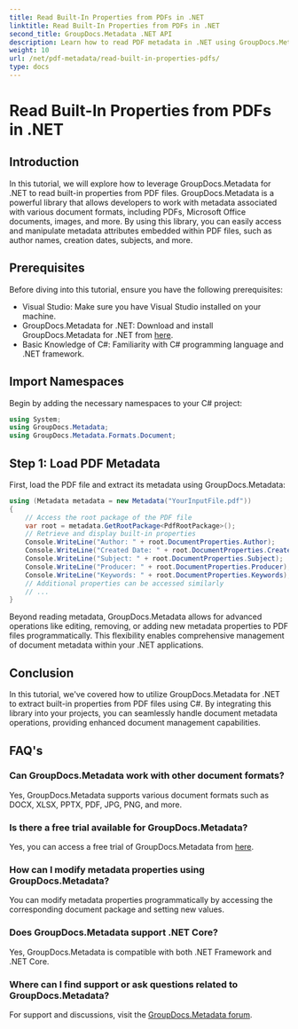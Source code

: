```yaml
---
title: Read Built-In Properties from PDFs in .NET
linktitle: Read Built-In Properties from PDFs in .NET
second_title: GroupDocs.Metadata .NET API
description: Learn how to read PDF metadata in .NET using GroupDocs.Metadata. Access author names, creation dates, subjects, and more with C# code.
weight: 10
url: /net/pdf-metadata/read-built-in-properties-pdfs/
type: docs
---
```

# Read Built-In Properties from PDFs in .NET

## Introduction
In this tutorial, we will explore how to leverage GroupDocs.Metadata for .NET to read built-in properties from PDF files. GroupDocs.Metadata is a powerful library that allows developers to work with metadata associated with various document formats, including PDFs, Microsoft Office documents, images, and more. By using this library, you can easily access and manipulate metadata attributes embedded within PDF files, such as author names, creation dates, subjects, and more.
## Prerequisites
Before diving into this tutorial, ensure you have the following prerequisites:
- Visual Studio: Make sure you have Visual Studio installed on your machine.
- GroupDocs.Metadata for .NET: Download and install GroupDocs.Metadata for .NET from [here](https://releases.groupdocs.com/metadata/net/).
- Basic Knowledge of C#: Familiarity with C# programming language and .NET framework.

## Import Namespaces
Begin by adding the necessary namespaces to your C# project:
```csharp
using System;
using GroupDocs.Metadata;
using GroupDocs.Metadata.Formats.Document;
```
## Step 1: Load PDF Metadata
First, load the PDF file and extract its metadata using GroupDocs.Metadata:
```csharp
using (Metadata metadata = new Metadata("YourInputFile.pdf"))
{
    // Access the root package of the PDF file
    var root = metadata.GetRootPackage<PdfRootPackage>();
    // Retrieve and display built-in properties
    Console.WriteLine("Author: " + root.DocumentProperties.Author);
    Console.WriteLine("Created Date: " + root.DocumentProperties.CreatedDate);
    Console.WriteLine("Subject: " + root.DocumentProperties.Subject);
    Console.WriteLine("Producer: " + root.DocumentProperties.Producer);
    Console.WriteLine("Keywords: " + root.DocumentProperties.Keywords);
    // Additional properties can be accessed similarly
    // ...
}
```
Beyond reading metadata, GroupDocs.Metadata allows for advanced operations like editing, removing, or adding new metadata properties to PDF files programmatically. This flexibility enables comprehensive management of document metadata within your .NET applications.
## Conclusion
In this tutorial, we've covered how to utilize GroupDocs.Metadata for .NET to extract built-in properties from PDF files using C#. By integrating this library into your projects, you can seamlessly handle document metadata operations, providing enhanced document management capabilities.

## FAQ's
### Can GroupDocs.Metadata work with other document formats?
Yes, GroupDocs.Metadata supports various document formats such as DOCX, XLSX, PPTX, PDF, JPG, PNG, and more.
### Is there a free trial available for GroupDocs.Metadata?
Yes, you can access a free trial of GroupDocs.Metadata from [here](https://releases.groupdocs.com/).
### How can I modify metadata properties using GroupDocs.Metadata?
You can modify metadata properties programmatically by accessing the corresponding document package and setting new values.
### Does GroupDocs.Metadata support .NET Core?
Yes, GroupDocs.Metadata is compatible with both .NET Framework and .NET Core.
### Where can I find support or ask questions related to GroupDocs.Metadata?
For support and discussions, visit the [GroupDocs.Metadata forum](https://forum.groupdocs.com/c/metadata/14).

